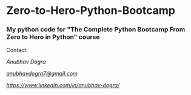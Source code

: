 # Zero-to-Hero-Python-Bootcamp

### My python code for "The Complete Python Bootcamp From Zero to Hero in Python" course


Contact:

*Anubhav Dogra*

*anubhavdogra7@gmail.com*

*https://www.linkedin.com/in/anubhav-dogra/*
